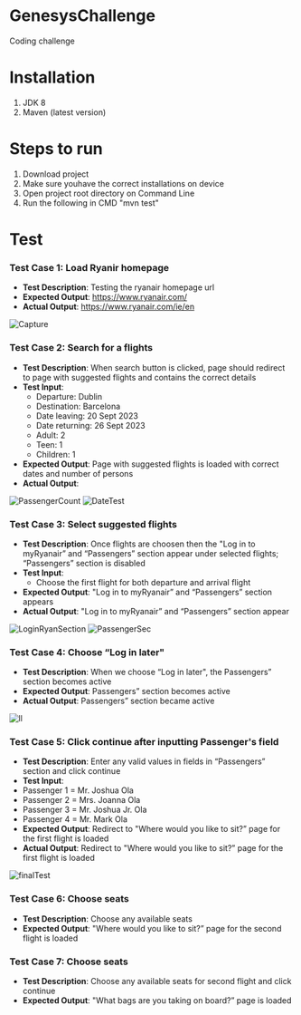 # GenesysChallenge
Coding challenge

# Installation
1. JDK 8
2. Maven (latest version)

# Steps to run
1. Download project
2. Make sure youhave the correct installations on device
3. Open project root directory on Command Line
4. Run the following in CMD "mvn test"

# Test

### Test Case 1: Load Ryanir homepage
- **Test Description**: Testing the ryanair homepage url
- **Expected Output**: https://www.ryanair.com/
- **Actual Output**: https://www.ryanair.com/ie/en
  
![Capture](https://github.com/Babajide-olawoye/GeneysChallenge/assets/48318533/5e4c483b-107a-4c80-b4c5-91b0d9edb065)

### Test Case 2: Search for a flights
- **Test Description**: When search button is clicked, page should redirect to page with suggested flights and contains the correct details
- **Test Input**: 
  - Departure: Dublin
  - Destination: Barcelona
  - Date leaving: 20 Sept 2023
  - Date returning: 26 Sept 2023
  - Adult: 2
  - Teen: 1
  - Children: 1
- **Expected Output**: Page with suggested flights is loaded with correct dates and number of persons
- **Actual Output**:

![PassengerCount](https://github.com/Babajide-olawoye/GeneysChallenge/assets/48318533/d0f99b10-209c-43b7-a71a-eae2c5985b3b)
![DateTest](https://github.com/Babajide-olawoye/GeneysChallenge/assets/48318533/65922a05-3e44-4ab2-9943-f98986903a77)

### Test Case 3:  Select suggested flights
- **Test Description**: Once flights are choosen then  the "Log in to myRyanair” and “Passengers” section appear under selected flights; “Passengers” section is disabled
- **Test Input**:
  - Choose the first flight for both departure and arrival flight
- **Expected Output**: "Log in to myRyanair” and “Passengers” section appears
- **Actual Output**:  "Log in to myRyanair” and “Passengers” section appear

![LoginRyanSection](https://github.com/Babajide-olawoye/GeneysChallenge/assets/48318533/2858e884-ce78-4ce3-ac0f-6106c4c2dad5)
![PassengerSec](https://github.com/Babajide-olawoye/GeneysChallenge/assets/48318533/581aece5-56bd-47e0-b685-f6b88d8bbadf)

### Test Case 4: Choose “Log in later"
- **Test Description**: When we choose “Log in later", the Passengers” section becomes active
- **Expected Output**: Passengers” section becomes active
- **Actual Output**: Passengers” section became active

![ll](https://github.com/Babajide-olawoye/GeneysChallenge/assets/48318533/fe6968da-95b0-467f-be65-ebf5d028a9d0)


### Test Case 5: Click continue after inputting Passenger's field
- **Test Description**: Enter any valid values in fields in “Passengers” section and click continue
- **Test Input**:
- Passenger 1 = Mr. Joshua Ola
- Passenger 2 = Mrs. Joanna Ola
- Passenger 3 = Mr. Joshua Jr. Ola
- Passenger 4 = Mr. Mark Ola
- **Expected Output**: Redirect to "Where would you like to sit?” page for the first flight is loaded
- **Actual Output**: Redirect to "Where would you like to sit?” page for the first flight is loaded

![finalTest](https://github.com/Babajide-olawoye/GeneysChallenge/assets/48318533/bb52a3de-bc71-4b45-b1e0-b8113669cd7c)

### Test Case 6: Choose seats
- **Test Description**: Choose any available seats 
- **Expected Output**: "Where would you like to sit?” page for the second flight is loaded

### Test Case 7: Choose seats
- **Test Description**: Choose any available seats for second flight and click continue
- **Expected Output**: "What bags are you taking on board?” page is loaded

